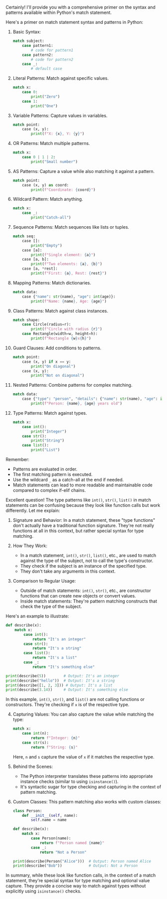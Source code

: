 Certainly! I'll provide you with a comprehensive primer on the syntax and patterns available within Python's match statement.

Here's a primer on match statement syntax and patterns in Python:

1. Basic Syntax:

   ```python
   match subject:
       case pattern1:
           # code for pattern1
       case pattern2:
           # code for pattern2
       case _:
           # default case
   ```

2. Literal Patterns:
   Match against specific values.

   ```python
   match x:
       case 0:
           print("Zero")
       case 1:
           print("One")
   ```

3. Variable Patterns:
   Capture values in variables.

   ```python
   match point:
       case (x, y):
           print(f"X: {x}, Y: {y}")
   ```

4. OR Patterns:
   Match multiple patterns.

   ```python
   match x:
       case 0 | 1 | 2:
           print("Small number")
   ```

5. AS Patterns:
   Capture a value while also matching it against a pattern.

   ```python
   match point:
       case (x, y) as coord:
           print(f"Coordinate: {coord}")
   ```

6. Wildcard Pattern:
   Match anything.

   ```python
   match x:
       case _:
           print("Catch-all")
   ```

7. Sequence Patterns:
   Match sequences like lists or tuples.

   ```python
   match seq:
       case []:
           print("Empty")
       case [a]:
           print(f"Single element: {a}")
       case [a, b]:
           print(f"Two elements: {a}, {b}")
       case [a, *rest]:
           print(f"First: {a}, Rest: {rest}")
   ```

8. Mapping Patterns:
   Match dictionaries.

   ```python
   match data:
       case {"name": str(name), "age": int(age)}:
           print(f"Name: {name}, Age: {age}")
   ```

9. Class Patterns:
   Match against class instances.

   ```python
   match shape:
       case Circle(radius=r):
           print(f"Circle with radius {r}")
       case Rectangle(width=w, height=h):
           print(f"Rectangle {w}x{h}")
   ```

10. Guard Clauses:
    Add conditions to patterns.

    ```python
    match point:
        case (x, y) if x == y:
            print("On diagonal")
        case (x, y):
            print("Not on diagonal")
    ```

11. Nested Patterns:
    Combine patterns for complex matching.

    ```python
    match data:
        case {"type": "person", "details": {"name": str(name), "age": int(age)}}:
            print(f"Person: {name}, {age} years old")
    ```

12. Type Patterns:
    Match against types.

    ```python
    match x:
        case int():
            print("Integer")
        case str():
            print("String")
        case list():
            print("List")
    ```

Remember:

- Patterns are evaluated in order.
- The first matching pattern is executed.
- Use the wildcard `_` as a catch-all at the end if needed.
- Match statements can lead to more readable and maintainable code compared to complex if-elif chains.

Excellent question! The type patterns like `int()`, `str()`, `list()` in match statements can be confusing because they look like function calls but work differently. Let me explain:

1. Signature and Behavior:
   In a match statement, these "type functions" don't actually have a traditional function signature. They're not really functions at all in this context, but rather special syntax for type matching.

2. How They Work:

   - In a match statement, `int()`, `str()`, `list()`, etc., are used to match against the type of the subject, not to call the type's constructor.
   - They check if the subject is an instance of the specified type.
   - They don't take any arguments in this context.

3. Comparison to Regular Usage:
   - Outside of match statements: `int()`, `str()`, etc., are constructor functions that can create new objects or convert values.
   - Inside match statements: They're pattern matching constructs that check the type of the subject.

Here's an example to illustrate:

```python
def describe(x):
    match x:
        case int():
            return "It's an integer"
        case str():
            return "It's a string"
        case list():
            return "It's a list"
        case _:
            return "It's something else"

print(describe(5))        # Output: It's an integer
print(describe("hello"))  # Output: It's a string
print(describe([1, 2, 3])) # Output: It's a list
print(describe(3.14))     # Output: It's something else
```

In this example, `int()`, `str()`, and `list()` are not calling functions or constructors. They're checking if `x` is of the respective type.

4. Capturing Values:
   You can also capture the value while matching the type:

   ```python
   match x:
       case int(n):
           return f"Integer: {n}"
       case str(s):
           return f"String: {s}"
   ```

   Here, `n` and `s` capture the value of `x` if it matches the respective type.

5. Behind the Scenes:

   - The Python interpreter translates these patterns into appropriate instance checks (similar to using `isinstance()`).
   - It's syntactic sugar for type checking and capturing in the context of pattern matching.

6. Custom Classes:
   This pattern matching also works with custom classes:

   ```python
   class Person:
       def __init__(self, name):
           self.name = name

   def describe(x):
       match x:
           case Person(name):
               return f"Person named {name}"
           case _:
               return "Not a Person"

   print(describe(Person("Alice")))  # Output: Person named Alice
   print(describe("Bob"))            # Output: Not a Person
   ```

In summary, while these look like function calls, in the context of a match statement, they're special syntax for type matching and optional value capture. They provide a concise way to match against types without explicitly using `isinstance()` checks.
